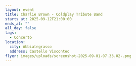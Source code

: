 ```yaml
---
layout: event
title: Charlie Brown - Coldplay Tribute Band
starts_at: 2025-09-12T21:00:00
ends_at: ""
all_day: false
tags:
  - Concerto
location:
  city: Abbiategrasso
  address: Castello Visconteo
flyer: images/uploads/screenshot-2025-09-01-07.33.02-.png
---
```

